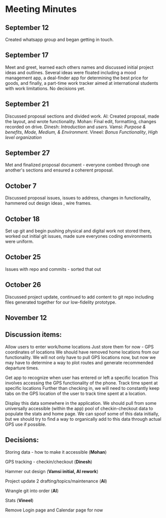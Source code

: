 # Meeting Minutes 

September 12
-----
Created whatsapp group and began getting in touch.



September 17
-----
Meet and greet, learned each others names and discussed initial project ideas and outlines. Several ideas were floated including a mood management app, a deal-finder app for determining the best price for goods, and finally, a part-time work tracker aimed at international students with work limitations. No decisions yet.



September 21
-----
Discussed proposal sections and divided work. Al: Created proposal, made the layout, and wrote functionality. Mohan: Final edit, formatting, changes recorded on drive. Dinesh: _Introduction_ and _users_. Vamsi: _Purpose & benefits_, _Mode, Medium, & Environment_. Vineel: _Bonus Functionality_, _High level organization_



September 27
-----
Met and finalized proposal document - everyone combed through one another's sections and ensured a coherent proposal.



October 7
-----
Discussed proposal issues, issues to address, changes in functionality, hammered out design ideas , wire frames.



October 18
-----
Set up git and begin pushing physical and digital work not stored there, worked out initial git issues, made sure everyones coding environments were uniform. 



October 25
-----
Issues with repo and commits - sorted that out



October 26
-----
Discussed project update, continued to add content to git repo including files generated together for our low-fidelity prototype. 



November 12
-----
## Discussion items:

Allow users to enter work/home locations 
Just store them for now - GPS coordinates of locations
We should have removed home locations from our functionality. We will not only have to pull GPS locations now, but now we may have to determine a way to plot routes and generate recommended departure times.

Get app to recognize when user has entered or left a specific location
This involves accessing the GPS functionality of the phone.
Track time spent at specific locations
Further than checking in, we will need to constantly keep tabs on the GPS location of the user to track time spent at a location.

Display this data somewhere in the application.
We should pull from some universally accessible (within the app) pool of checkin-checkout data to populate the stats and home page. We can spoof some of this data initially, but we should try to find a way to organically add to this data through actual GPS use if possible.



## Decisions:

Storing data -  how to make it accessible  (**Mohan**) 

GPS tracking - checkin/checkout (**Dinesh**) 

Hammer out design (**Vamsi initial, Al rework**) 

Project update 2 drafting/topics/maintenance (**Al**)

Wrangle git into order (**Al**) 

Stats (**Vineel**) 

Remove Login page and Calendar page for now
